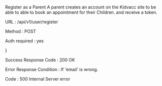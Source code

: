 Register as a Parent
A parent creates an account on the Kidvacc site to be able to able to book an appointment for their Children.
 and receive a token.

URL : /api/v1/user/register

Method : POST

Auth required : yes

<!-- Data constraints

{
    "name": "[    ]",
    "email": "[]",
    "password": "[password in plain text]",
    "passwordConfirm": "[repeat password in plain text]",
    
    } -->
}
<!-- Data example

{
    "name": "",
    "email": "",
    "password": "",
    "passwordConfirm": "password1",
    "address": "",
    
    }
} -->
Success Response
Code : 200 OK

<!-- Content example

{
    "status": "success",
    "token": "eyJhbGciOiJIUzI1NiIsInR5cCI6IkpXVCJ9.eyJpZCI6IjYwZDliY2U4MzdkYTNiY2M5MGU0M2UzZSIsImlhdCI6MTYyNDg4MjQwOCwiZXhwIjoxNjI0ODgyNDA4fQ.h4pEwyypPh3ZaPu37kQnBrhrxPEmENDxWSBppKNAX24",
    "store": {
        "_id": "60d9bce837da3bcc90e43e3e",
        "name": "",
        "email": "",
        "address": "",
        "
        },
        "__v": 0
    }
} -->
Error Response
Condition : If 'email' is wrong.

Code : 500 Internal Server error

<!-- Content :

<!DOCTYPE html>
<html lang="en">
<head>
<meta charset="utf-8">
<title>Error</title>
</head>
<body>
